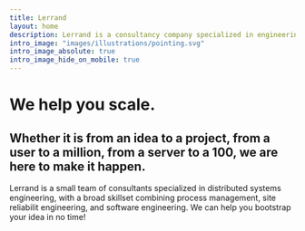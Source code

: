 ```yaml
---
title: Lerrand 
layout: home
description: Lerrand is a consultancy company specialized in engineering distributed systems and decentralized systems that scale. The company is backend by individual contributors with demonstrated expertise in the world of site reliability engineering, software engineering, devops and blockchains."
intro_image: "images/illustrations/pointing.svg"
intro_image_absolute: true
intro_image_hide_on_mobile: true
---
```


# We help you scale.
## Whether it is from an idea to a project, from a user to a million, from a server to a 100, we are here to make it happen.

Lerrand is a small team of consultants specialized in distributed systems engineering, with a broad skillset combining process management, site reliabilit engineering, and software engineering. We can help you bootstrap your idea in no time!
